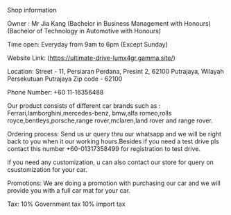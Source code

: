 Shop information

Owner : Mr Jia Kang (Bachelor in Business Management with Honours)
                    (Bachelor of Technology in Automotive with Honours) 

Time open: Everyday from 9am to 6pm (Except Sunday)

Website Link: (https://ultimate-drive-lumx4gr.gamma.site/)

Location: Street - 11, Persiaran Perdana, Presint 2, 62100 Putrajaya, Wilayah Persekutuan Putrajaya Zip code - 62100

Phone Number: +60 11-16356488

Our product consists of different car brands such as : Ferrari,lamborghini,mercedes-benz, bmw,alfa romeo,rolls royce,bentleys,porsche,range rover,mclaren,land rover and range rover.

Ordering process: Send us ur query thru our whatsapp and we will be right back to you when it our working hours.Besides if you need a test drive pls contact this number +60-01317358499 for registration to test drive.

if you need any customization, u can also contact our store for query on csustomization for your car.

Promotions: We are doing a promotion with purchasing our car and we will provide you with a full car mat for your car.

Tax: 10% Government tax
     10% import tax



